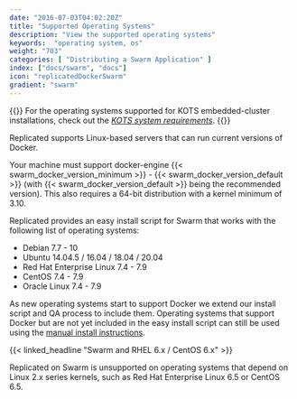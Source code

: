 ```yaml
---
date: "2016-07-03T04:02:20Z"
title: "Supported Operating Systems"
description: "View the supported operating systems"
keywords:  "operating system, os"
weight: "703"
categories: [ "Distributing a Swarm Application" ]
index: ["docs/swarm", "docs"]
icon: "replicatedDockerSwarm"
gradient: "swarm"
---
```


{{<kotsdocs>}}
For the operating systems supported for KOTS embedded-cluster installations, check out the *[KOTS system requirements](https://kots.io/kotsadm/installing/system-requirements/)*.
{{</kotsdocs>}}

Replicated supports Linux-based servers that can run current versions of Docker.

Your machine must support docker-engine {{< swarm_docker_version_minimum >}} - {{< swarm_docker_version_default >}}
(with {{< swarm_docker_version_default >}} being the recommended version). This also requires a 64-bit distribution with a kernel minimum of 3.10.

Replicated provides an easy install script for Swarm that works with the following list of operating systems:

- Debian 7.7 - 10
- Ubuntu 14.04.5 / 16.04 / 18.04 / 20.04
- Red Hat Enterprise Linux 7.4 - 7.9
- CentOS 7.4 - 7.9
- Oracle Linux 7.4 - 7.9

As new operating systems start to support Docker we extend our install script and QA process to include them.  Operating
systems that support Docker but are not yet included in the easy install script can still be used
using the [manual install instructions](/docs/swarm/customer-installations/installing-manually/).

{{< linked_headline "Swarm and RHEL 6.x / CentOS 6.x" >}}

Replicated on Swarm is unsupported on operating systems that depend on Linux 2.x series kernels, such as Red Hat Enterprise Linux 6.5 or CentOS 6.5.

